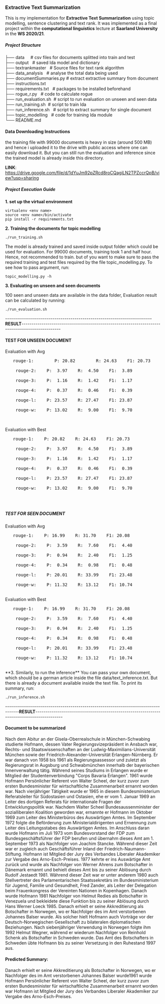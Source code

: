 ### Extractive Text Summarization

This is my implementation for **Extractive Text Summarization** using topic modelling, sentence clustering and text rank. It was implemented as a final project within the **computational linguistics** lecture at **Saarland University** in the **WS 2020/21**.


##### Project Structure 


├── data &nbsp; &nbsp;      # csv files for documents splitted into train and test  <br />
├── output     &nbsp;       # saved lda model and dictionary  <br />
├── textrankmaster &nbsp;   # Source files for text rank algorithm  <br />
├── data_analysis   &nbsp;  # analyse the total data being used  <br />
├── documentSummaries.py    # extract extractive summary from document  <br />
├── instructions.txt   &nbsp;    <br />
├── requirements.txt &nbsp; # packages to be installed beforehand  <br />
├── rogue_r.py      &nbsp;  # code to calculate rogue  <br />
├── run_evaluation.sh &nbsp;# script to run evaluation on unseen and seen data  <br />
├── run_training.sh   &nbsp;# script to train lda  <br />
├── run_inference.sh &nbsp; # script to extract summary for single document  <br />
├── topic_modelling  &nbsp; # code for training lda module  <br />
└── README.md


#### Data Downloading Instructions

the training file with 99000 documents is heavy in size (around 500 MB) and hence i uploaded it to the drive with public access where one can easily download it. But you can still run the evaluation and inference since the trained model is already inside this directory.

**LINK**: https://drive.google.com/file/d/1dYuJm92pZRcd8roCQagiLN2TPZccrQpB/view?usp=sharing

##### Project Execution Guide 

**1. set up the virtual environment**

```
virtualenv <env name>
source <env name>/bin/activate
pip install -r requirements.txt

```

**2. Training the documents for topic modelling**

```
./run_training.sh

```

The model is already trained and saved inside output folder which could be used for evaluation. For 99000 documents, training took 1 and half hour. Hence, not recommended to train. but of you want to make sure to pass the required training and test files required by the file topic_modelling.py. To see how to pass argument, run:

```
topic_modelling.py -h
```

**3. Evaluating on unseen and seen documents**

100 seen and unseen data are available in the data folder, Evaluation result can be calculated by running:

```
./run_evaluation.sh

```

--------------------------------------------------------------------------**RESULT**--------------------------------------------------------------------------------------------------
#### TEST FOR UNSEEN DOCUMENT 

Evaluation with Avg 
<pre>	rouge-1:        P: 20.82        R: 24.63 	F1: 20.73 <br />
	rouge-2:	P:  3.97	R:  4.50	F1:  3.89 <br />
	rouge-3:	P:  1.16	R:  1.42	F1:  1.17 <br />
	rouge-4:	P:  0.37	R:  0.46	F1:  0.39 <br />
	rouge-l:	P: 23.57	R: 27.47	F1: 23.87 <br />
	rouge-w:	P: 13.02	R:  9.00	F1:  9.70 <br /> </pre>
 <br />
Evaluation with Best
<pre>	rouge-1:	P: 20.82	R: 24.63	F1: 20.73 <br />
	rouge-2:	P:  3.97	R:  4.50	F1:  3.89 <br />
	rouge-3:	P:  1.16	R:  1.42	F1:  1.17 <br />
	rouge-4:	P:  0.37	R:  0.46	F1:  0.39 <br />
	rouge-l:	P: 23.57	R: 27.47	F1: 23.87 <br />
	rouge-w:	P: 13.02	R:  9.00	F1:  9.70 <br /> </pre>
 <br />
 
##### TEST FOR SEEN DOCUMENT  

Evaluation with Avg
<pre>	rouge-1:	P: 16.99	R: 31.70	F1: 20.08 <br />
	rouge-2:	P:  3.59	R:  7.60	F1:  4.40 <br />
	rouge-3:	P:  0.94	R:  2.40	F1:  1.25 <br />
	rouge-4:	P:  0.34	R:  0.98	F1:  0.48 <br />
	rouge-l:	P: 20.01	R: 33.99	F1: 23.48 <br />
	rouge-w:	P: 11.32	R: 13.12	F1: 10.74 <br /></pre>
 <br />
Evaluation with Best
<pre>	rouge-1:	P: 16.99	R: 31.70	F1: 20.08 <br />
	rouge-2:	P:  3.59	R:  7.60	F1:  4.40 <br />
	rouge-3:	P:  0.94	R:  2.40	F1:  1.25 <br />
	rouge-4:	P:  0.34	R:  0.98	F1:  0.48 <br />
	rouge-l:	P: 20.01	R: 33.99	F1: 23.48 <br />
	rouge-w:	P: 11.32	R: 13.12	F1: 10.74 <br /></pre>

 <br />
**3. Similarly, to run the inference** 
You can pass your own document, which should be a german article inside the file data/text_inference.txt. But there is already a document available inside the text file. To print its summary, run: <br />

```
./run_inference.sh
```

-------------------------------------------------------------------------------------**RESULT**--------------------------------------------------------------------------------------------
#### Document to be summarized
Nach dem Abitur an der Gisela-Oberrealschule in München-Schwabing studierte Hofmann, dessen Vater Regierungsvizepräsident in Ansbach war, Rechts- und Staatswissenschaften an der Ludwig-Maximilians-Universität München sowie der Friedrich-Alexander-Universität Erlangen-Nürnberg. Er war danach von 1958 bis 1961 als Regierungsassessor und zuletzt als Regierungsrat in Augsburg und Schwabmünchen innerhalb der bayerischen Innenverwaltung tätig. Während seines Studiums in Erlangen wurde er Mitglied der Studentenverbindung "Corps Bavaria Erlangen". 1961 wurde Hofmann Persönlicher Referent von Walter Scheel, der kurz zuvor zum ersten Bundesminister für wirtschaftliche Zusammenarbeit ernannt worden war. Nach vierjähriger Tätigkeit wurde er 1965 in diesem Bundesministerium Referatsleiter für Südostasien und Ostasien, ehe er vom 1. Januar 1969 an Leiter des dortigen Referats für internationale Fragen der Entwicklungspolitik war. Nachdem Walter Scheel Bundesaussenminister der sozialliberalen Koalition geworden war, ernannte er Hofmann im Oktober 1969 zum Leiter des Ministerbüros des Auswärtigen Amtes. Im September 1972 folgte die Beförderung zum Ministerialdirigenten und Ernennung zum Leiter des Leitungsstabes des Auswärtigen Amtes. Im Anschluss daran wurde Hofmann im Juli 1973 vom Bundesvorstand der FDP zum Bundesgeschäftsführer der FDP berufen und übernahm dieses Amt am 1. September 1973 als Nachfolger von Joachim Stancke. Während dieser Zeit war er zugleich auch Geschäftsführer Inland der Friedrich-Naumann-Stiftung. Hofmann ist Mitglied der Jury des Verbandes Liberaler Akademiker zur Vergabe des Arno-Esch-Preises. 1977 kehrte er ins Auswärtige Amt zurück und wurde als Nachfolger von Werner Ahrens zum Botschafter in Dänemark ernannt und behielt dieses Amt bis zu seiner Ablösung durch Rudolf Jestaedt 1981. Während dieser Zeit war er unter anderem 1980 auch Stellvertreter des Parlamentarischen Staatssekretärs im Bundesministerium für Jugend, Familie und Gesundheit, Fred Zander, als Leiter der Delegation beim Frauenkongress der Vereinten Nationen in Kopenhagen. Danach wurde Hofmann 1981 Nachfolger von Helmut Redies als Botschafter in Venezuela und bekleidete diese Funktion bis zu seiner Ablösung durch Hans Werner Loeck 1985. Danach erhielt er seine Akkreditierung als Botschafter in Norwegen, wo er Nachfolger des im Amt verstorbenen Johannes Balser wurde. Als solcher hielt Hofmann auch Vorträge vor der Deutsch-Norwegischen Gesellschaft zu bilateralen diplomatischen Beziehungen. Nach siebenjähriger Verwendung in Norwegen folgte ihm 1992 Helmut Wegner, während er wiederum Nachfolger von Reinhold Schenk als Botschafter in Schweden wurde. Das Amt des Botschafters in Schweden übte Hofmann bis zu seiner Versetzung in den Ruhestand 1997 aus.

#### Predicted Summary: 
Danach erhielt er seine Akkreditierung als Botschafter in Norwegen, wo er Nachfolger des im Amt verstorbenen Johannes Balser wurde1961 wurde Hofmann Persönlicher Referent von Walter Scheel, der kurz zuvor zum ersten Bundesminister für wirtschaftliche Zusammenarbeit ernannt worden war Hofmann ist Mitglied der Jury des Verbandes Liberaler Akademiker zur Vergabe des Arno-Esch-Preises.
